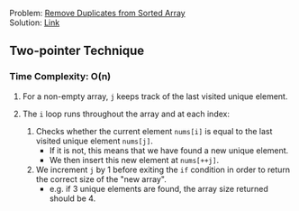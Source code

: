 Problem: [Remove Duplicates from Sorted Array](https://leetcode.com/explore/interview/card/top-interview-questions-easy/92/array/727/) <br>
Solution: [Link](https://github.com/codesnerd/LeetCode/blob/main/Top%20Interview%20Questions%20-%20Easy%20Collection/Array/1-%20Remove%20Duplicates%20from%20Sorted%20Array.cpp)

## Two-pointer Technique

### Time Complexity: O(n)

1. For a non-empty array, `j` keeps track of the last visited unique element.

2. The `i` loop runs throughout the array and at each index:
   1. Checks whether the current element `nums[i]` is equal to the last visited unique element `nums[j]`.
      - If it is not, this means that we have found a new unique element.
      - We then insert this new element at `nums[++j]`.
   2. We increment `j` by 1 before exiting the `if` condition in order to return the correct size of the "new array".
      - e.g. if 3 unique elements are found, the array size returned should be 4.
